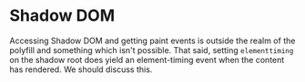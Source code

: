 # Shadow DOM

Accessing Shadow DOM and getting paint events is outside the realm of the polyfill and something which isn't possible. That said, setting `elementtiming` on the shadow root does yield an element-timing event when the content has rendered. We should discuss this.
